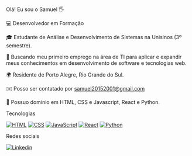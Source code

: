 Olá! Eu sou o Samuel 🖐️

💻 Desenvolvedor em Formação

🎓 Estudante de Análise e Desenvolvimento de Sistemas na Unisinos (3º semestre).

🚀 Buscando meu primeiro emprego na área de TI para aplicar e expandir meus conhecimentos em desenvolvimento de software e tecnologias web.

🌍 Residente de Porto Alegre, Rio Grande do Sul.

✉️ Posso ser contatado por samuel20152001@gmail.com

🧠 Possuo dominio em HTML, CSS e Javascript, React e Python.

Tecnologias

[![HTML](https://img.shields.io/badge/HTML5-E34F26?style=for-the-badge&logo=html5&logoColor=white)]()
[![CSS](https://img.shields.io/badge/CSS3-1572B6?style=for-the-badge&logo=css3&logoColor=white)]()
[![JavaScript](https://img.shields.io/badge/JavaScript-323330?style=for-the-badge&logo=javascript&logoColor=F7DF1E)]()
[![React](https://img.shields.io/badge/React-20232A?style=for-the-badge&logo=react&logoColor=61DAFB)]()
[![Python](https://img.shields.io/badge/Python-3776AB?style=for-the-badge&logo=python&logoColor=white)]()

Redes sociais


[![Linkedin](https://img.shields.io/badge/LinkedIn-0077B5?style=for-the-badge&logo=linkedin&logoColor=white)](https://www.linkedin.com/in/samuel-silverio-carvalho-silveira-33a28221a/)
